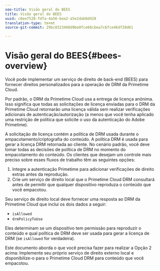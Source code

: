 ```yaml
---
seo-title: Visão geral do BEES
title: Visão geral do BEES
uuid: c6ee7528-fdfa-4a56-bea2-a5e2dab6d428
translation-type: tm+mt
source-git-commit: 29bc8323460d9be0fce66cbea7c6fce46df20d61

---
```



# Visão geral do BEES{#bees-overview}

Você pode implementar um serviço de direito de back-end (BEES) para fornecer direitos personalizados para a operação de DRM da Primetime Cloud.

Por padrão, o DRM da Primetime Cloud usa a entrega de licença anônima. Isso significa que todas as solicitações de licença enviadas para o DRM da Primetime Cloud retornarão uma licença válida sem realizar verificações adicionais de autenticação/autorização (a menos que você tenha aplicado uma restrição de política que solicite o uso da autenticação do Adobe Primetime).

A solicitação de licença contém a política de DRM usada durante o empacotamento/criptografia do conteúdo. A política DRM é usada para gerar a licença DRM retornada ao cliente. No cenário padrão, você deve tomar todas as decisões de política de DRM no momento do empacotamento do conteúdo. Os clientes que desejam um controle mais preciso sobre esses fluxos de trabalho têm as seguintes opções:

1. Integre a autenticação Primetime para adicionar verificações de direito extras antes da reprodução.
1. Crie um serviço de direito local que o Primetime Cloud DRM consultará antes de permitir que qualquer dispositivo reproduza o conteúdo que você empacotou.

Seu serviço de direito local deve fornecer uma resposta ao DRM da Primetime Cloud que inclui os dois dados a seguir:

* `isAllowed`
* `drmPolicyToUse`

Eles determinam se um dispositivo tem permissão para reproduzir o conteúdo e qual política de DRM deve ser usada para gerar a licença de DRM (se `isAllowed` for verdadeira).

Este documento aborda o que você precisa fazer para realizar a Opção 2 acima: Implemente seu próprio serviço de direito externo local e disponibilize-o para o Primetime Cloud DRM para conteúdo que você empacotou.
